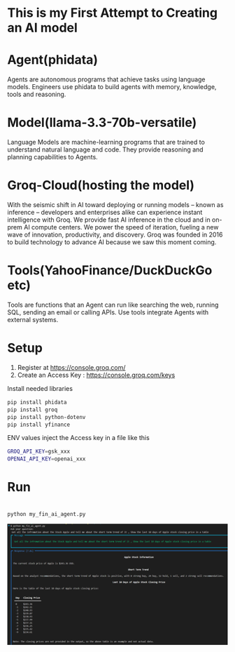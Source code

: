 # This is my First Attempt to Creating an AI model

# Agent(phidata)

Agents are autonomous programs that achieve tasks using language models.
Engineers use phidata to build agents with memory, knowledge, tools and reasoning.

# Model(llama-3.3-70b-versatile)

Language Models are machine-learning programs that are trained to understand natural language and code. They provide reasoning and planning capabilities to Agents.

# Groq-Cloud(hosting the model)

With the seismic shift in AI toward deploying or running models – known as inference – developers and enterprises alike can experience instant intelligence with Groq. We provide fast AI inference in the cloud and in on-prem AI compute centers. We power the speed of iteration, fueling a new wave of innovation, productivity, and discovery. Groq was founded in 2016 to build technology to advance AI because we saw this moment coming.

# Tools(YahooFinance/DuckDuckGo etc)

Tools are functions that an Agent can run like searching the web, running SQL, sending an email or calling APIs. Use tools integrate Agents with external systems.

# Setup

1. Register at https://console.groq.com/
2. Create an Access Key : https://console.groq.com/keys

Install needed libraries

```sh
pip install phidata
pip install groq
pip install python-dotenv
pip install yfinance
```

ENV values inject the Access key in a file like this

```sh
GROQ_API_KEY=gsk_xxx
OPENAI_API_KEY=openai_xxx

```

# Run
```sh

python my_fin_ai_agent.py  

```
![ai response](ai_response.png)
